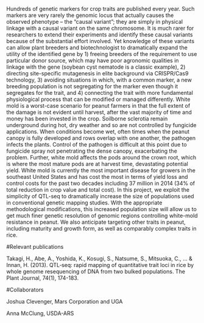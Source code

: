 Hundreds of genetic markers for crop traits are published every year.  Such markers are very rarely the genomic locus that actually causes the observed phenotype – the “causal variant”; they are simply in physical linkage with a causal variant on the same chromosome.  It is much rarer for researchers to extend their experiments and identify these causal variants because of the substantial effort involved.  Yet knowledge of these variants can allow plant breeders and biotechnologist to dramatically expand the utility of the identified gene by 1) freeing breeders of the requirement to use  particular donor source, which may have poor agronomic qualities in linkage with the gene (soybean cyst nematode is a classic example), 2) directing site-specific mutagenesis in elite background via CRISPR/Cas9 technology, 3) avoiding situations in which, with a common marker, a new breeding population is not segregating for the marker even though it segregates for the trait, and 4) connecting the trait with more fundamental physiological process that can be modified or managed differently.
White mold is a worst-case scenario for peanut farmers in that the full extent of the damage is not evident until harvest, after the vast majority of time and money has been invested in the crop.  Soilborne sclerotia remain underground during hot, dry weather and so are not controlled by fungicide applications.  When conditions become wet, often times when the peanut canopy is fully developed and rows overlap with one another, the pathogen infects the plants.  Control of the pathogen is difficult at this point due to fungicide spray not penetrating the dense canopy, exacerbating the problem.  Further, white mold affects the pods around the crown root, which is where the most mature pods are at harvest time, devastating potential yield.  White mold is currently the most important disease for growers in the southeast United States and has cost the most in terms of yield loss and control costs for the past two decades including 37 million in 2014 (34% of total reduction in crop value and total cost).
In this project, we exploit the simplicity of QTL-seq to dramatically increase the size of populations used in conventional genetic mapping studies.  With the appropriate methodological modifications, this increased population size will allow us to get much finer genetic resolution of genomic regions controlling white-mold resistance in peanut. We also anticipate targeting other traits in peanut, including maturity and growth form, as well as comparably complex traits in rice.
	
#Relevant publications

Takagi, H., Abe, A., Yoshida, K., Kosugi, S., Natsume, S., Mitsuoka, C., ... & Innan, H. (2013). QTL‐seq: rapid mapping of quantitative trait loci in rice by whole genome resequencing of DNA from two bulked populations. The Plant Journal, 74(1), 174-183.

#Collaborators

Joshua Clevenger, Mars Corporation and UGA

Anna McClung, USDA-ARS
